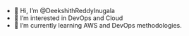 - 👋 Hi, I’m @DeekshithReddyInugala
- 👀 I’m interested in DevOps and Cloud
- 🌱 I’m currently learning AWS and DevOps methodologies.


<!---
DeekshithReddyInugala/DeekshithReddyInugala is a ✨ special ✨ repository because its `README.md` (this file) appears on your GitHub profile.
You can click the Preview link to take a look at your changes.
--->
